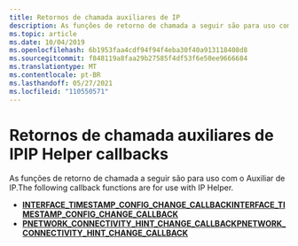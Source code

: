 ```yaml
---
title: Retornos de chamada auxiliares de IP
description: As funções de retorno de chamada a seguir são para uso com o Auxiliar de IP.
ms.topic: article
ms.date: 10/04/2019
ms.openlocfilehash: 6b1953faa4cdf94f94f4eba30f40a913118408d8
ms.sourcegitcommit: f848119a8faa29b27585f4df53f6e50ee9666684
ms.translationtype: MT
ms.contentlocale: pt-BR
ms.lasthandoff: 05/27/2021
ms.locfileid: "110550571"
---
```

# <a name="ip-helper-callbacks"></a><span data-ttu-id="9a7c3-103">Retornos de chamada auxiliares de IP</span><span class="sxs-lookup"><span data-stu-id="9a7c3-103">IP Helper callbacks</span></span>

<span data-ttu-id="9a7c3-104">As funções de retorno de chamada a seguir são para uso com o Auxiliar de IP.</span><span class="sxs-lookup"><span data-stu-id="9a7c3-104">The following callback functions are for use with IP Helper.</span></span>

- [<span data-ttu-id="9a7c3-105">**INTERFACE_TIMESTAMP_CONFIG_CHANGE_CALLBACK**</span><span class="sxs-lookup"><span data-stu-id="9a7c3-105">**INTERFACE_TIMESTAMP_CONFIG_CHANGE_CALLBACK**</span></span>](/windows/win32/api/iphlpapi/nc-iphlpapi-interface_timestamp_config_change_callback)
- [<span data-ttu-id="9a7c3-106">**PNETWORK_CONNECTIVITY_HINT_CHANGE_CALLBACK**</span><span class="sxs-lookup"><span data-stu-id="9a7c3-106">**PNETWORK_CONNECTIVITY_HINT_CHANGE_CALLBACK**</span></span>](/windows/win32/api/netioapi/nc-netioapi-pnetwork_connectivity_hint_change_callback)
